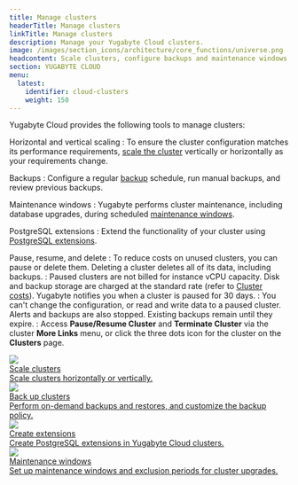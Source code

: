 ```yaml
---
title: Manage clusters
headerTitle: Manage clusters
linkTitle: Manage clusters
description: Manage your Yugabyte Cloud clusters.
image: /images/section_icons/architecture/core_functions/universe.png
headcontent: Scale clusters, configure backups and maintenance windows, and pause or delete clusters.
section: YUGABYTE CLOUD
menu:
  latest:
    identifier: cloud-clusters
    weight: 150
---
```


Yugabyte Cloud provides the following tools to manage clusters:

Horizontal and vertical scaling
: To ensure the cluster configuration matches its performance requirements, [scale the cluster](configure-clusters/) vertically or horizontally as your requirements change.

Backups
: Configure a regular [backup](backup-clusters/) schedule, run manual backups, and review previous backups.

Maintenance windows
: Yugabyte performs cluster maintenance, including database upgrades, during scheduled [maintenance windows](cloud-maintenance/).

PostgreSQL extensions
: Extend the functionality of your cluster using [PostgreSQL extensions](add-extensions/).

Pause, resume, and delete
: To reduce costs on unused clusters, you can pause or delete them. Deleting a cluster deletes all of its data, including backups.
: Paused clusters are not billed for instance vCPU capacity. Disk and backup storage are charged at the standard rate (refer to [Cluster costs](../cloud-admin/cloud-billing-costs/#paused-cluster-costs)). Yugabyte notifies you when a cluster is paused for 30 days.
: You can't change the configuration, or read and write data to a paused cluster. Alerts and backups are also stopped. Existing backups remain until they expire.
: Access **Pause/Resume Cluster** and **Terminate Cluster** via the cluster **More Links** menu, or click the three dots icon for the cluster on the **Clusters** page.

<div class="row">

  <div class="col-12 col-md-6 col-lg-12 col-xl-6">
    <a class="section-link icon-offset" href="configure-clusters/">
      <div class="head">
        <img class="icon" src="/images/section_icons/deploy/enterprise/administer.png" aria-hidden="true" />
        <div class="title">Scale clusters</div>
      </div>
      <div class="body">
        Scale clusters horizontally or vertically.
      </div>
    </a>
  </div>

  <div class="col-12 col-md-6 col-lg-12 col-xl-6">
    <a class="section-link icon-offset" href="backup-clusters/">
      <div class="head">
        <img class="icon" src="/images/section_icons/manage/backup.png" aria-hidden="true" />
        <div class="title">Back up clusters</div>
      </div>
      <div class="body">
        Perform on-demand backups and restores, and customize the backup policy.
      </div>
    </a>
  </div>

  <div class="col-12 col-md-6 col-lg-12 col-xl-6">
    <a class="section-link icon-offset" href="add-extensions/">
      <div class="head">
        <img class="icon" src="/images/section_icons/explore/administer.png" aria-hidden="true" />
        <div class="title">Create extensions</div>
      </div>
      <div class="body">
        Create PostgreSQL extensions in Yugabyte Cloud clusters.
      </div>
    </a>
  </div>

  <div class="col-12 col-md-6 col-lg-12 col-xl-6">
    <a class="section-link icon-offset" href="cloud-maintenance/">
      <div class="head">
        <img class="icon" src="/images/section_icons/manage/backup.png" aria-hidden="true" />
        <div class="title">Maintenance windows</div>
      </div>
      <div class="body">
        Set up maintenance windows and exclusion periods for cluster upgrades.
      </div>
    </a>
  </div>

</div>
